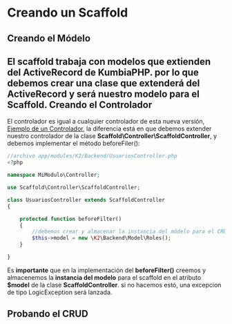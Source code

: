 Creando un Scaffold
===================
Creando el Módelo
-----------------
El scaffold trabaja con modelos que extienden del ActiveRecord de KumbiaPHP. por lo que debemos crear una clase que
extenderá del ActiveRecord y será nuestro modelo para el Scaffold.
Creando el Controlador
----------------------

El controlador es igual a cualquier controlador de esta nueva versión, [Ejemplo de un Controlador](https://github.com/manuelj555/k2/blob/master/doc/controlador.rst#ejemplo-de-un-controlador>), la diferencia está en que debemos extender nuestro controlador de la clase **Scaffold\Controller\ScaffoldController**, y debemos implementar el método beforeFiler():

```php
//archivo app/modules/K2/Backend/UsuariosController.php
<?php

namespace MiModulo\Controller;

use Scaffold\Controller\ScaffoldController;

class UsuariosController extends ScaffoldController
{

    protected function beforeFilter()
    {
        //debemos crear y almacenar la instancia del módelo para el CRUD en el tributo $model
        $this->model = new \K2\Backend\Model\Roles();
    }

}
```

Es **importante** que en la implementación del **beforeFilter()** creemos y almacenemos la **instancia del modelo** para el scaffold en el atributo **$model** de la clase **ScaffoldController**. si no hacemos estó, una excepcion de tipo LogicException será lanzada.

Probando el CRUD
----------------
